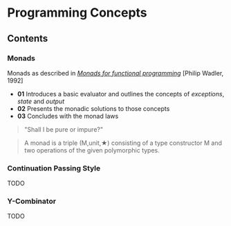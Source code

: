 # Programming Concepts

## Contents

### Monads
Monads as described in [*Monads for functional programming*](http://homepages.inf.ed.ac.uk/wadler/papers/marktoberdorf/baastad.pdf) [Philip Wadler, 1992]

* **01** Introduces a basic evaluator and outlines the concepts of *exceptions*,
*state* and *output*
* **02** Presents the monadic solutions to those concepts
* **03** Concludes with the monad laws

> "Shall I be pure or impure?"

<!-- -->
> A monad is a triple (M,unit,★) consisting of a type constructor M and
two operations of the given polymorphic types.

### Continuation Passing Style
TODO

### Y-Combinator
TODO
